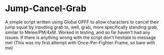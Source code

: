 # Jump-Cancel-Grab
A simple script written using Global OPFF to allow characters to cancel their jump squat by inputting grab to, well, grab, more specifically standing grab, similar to Melee/PM/4xM. Worked in testing, and so far haven't had any issues. If there is anything wrong with the script don't hesitate to message me! (This was my first attempt with Once-Per-Fighter-Frame, so bare with me)
